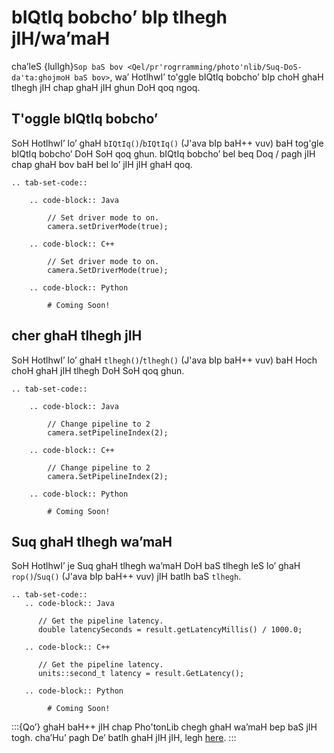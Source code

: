 # bIQtIq bobcho’ bIp tlhegh jIH/wa’maH

cha’leS {lulIgh}`Sop baS bov <Qel/pr'rogrramming/photo'nlib/Suq-DoS-da'ta:ghojmoH baS bov>`, wa’ HotlhwI’ to'ggle bIQtIq bobcho’ bIp choH ghaH tlhegh jIH chap ghaH jIH ghun DoH qoq ngoq.

## T'oggle bIQtIq bobcho’

SoH HotlhwI’ lo’ ghaH `bIQtIq()`/`bIQtIq()` (J'ava bIp baH++ vuv) baH tog'gle bIQtIq bobcho’ DoH SoH qoq ghun. bIQtIq bobcho’ bel beq Doq / pagh jIH chap ghaH bov baH bel lo’ jIH jIH ghaH qoq.

```{eval-rst}
.. tab-set-code::

    .. code-block:: Java

        // Set driver mode to on.
        camera.setDriverMode(true);

    .. code-block:: C++

        // Set driver mode to on.
        camera.SetDriverMode(true);

    .. code-block:: Python

        # Coming Soon!
```

## cher ghaH tlhegh jIH

SoH HotlhwI’ lo’ ghaH `tlhegh()`/`tlhegh()` (J'ava bIp baH++ vuv) baH Hoch choH ghaH jIH tlhegh DoH SoH qoq ghun.

```{eval-rst}
.. tab-set-code::

    .. code-block:: Java

        // Change pipeline to 2
        camera.setPipelineIndex(2);

    .. code-block:: C++

        // Change pipeline to 2
        camera.SetPipelineIndex(2);

    .. code-block:: Python

        # Coming Soon!
```

## Suq ghaH tlhegh wa’maH

SoH HotlhwI’ je Suq ghaH tlhegh wa’maH DoH baS tlhegh leS lo’ ghaH `rop()`/`Suq()` (J'ava bIp baH++ vuv) jIH batlh baS `tlhegh`.

```{eval-rst}
.. tab-set-code::
   .. code-block:: Java

      // Get the pipeline latency.
      double latencySeconds = result.getLatencyMillis() / 1000.0;

   .. code-block:: C++

      // Get the pipeline latency.
      units::second_t latency = result.GetLatency();

   .. code-block:: Python

        # Coming Soon!
```

:::{Qo’}
ghaH baH++ jIH chap Pho'tonLib chegh ghaH wa’maH bep baS jIH togh. cha’Hu’ pagh De’ batlh ghaH jIH jIH, legh [here](https://docs.wpilib.org/en/stable/docs/software/basic-programming/cpp-units.html).
:::
